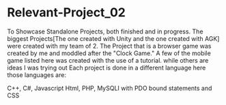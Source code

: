 # Relevant-Project_02
To  Showcase Standalone Projects, both finished and in progress.
The biggest Projects[The one created with Unity and the one created with AGK] were created with my team of 2.
The Project that is a browser game was created by me and moddled after the "Clock Game."
A few of the mobile game listed here was created with the use of a tutorial. while others are ideas I was trying out
Each project is done in a different language here those languages are:

C++, C#, Javascript Html, PHP, MySQLI with PDO bound statements and CSS
